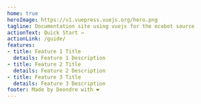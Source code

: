 ```yaml
---
home: true
heroImage: https://v1.vuepress.vuejs.org/hero.png
tagline: Documentation site using vuejs for the ecobot source
actionText: Quick Start →
actionLink: /guide/
features:
- title: Feature 1 Title
  details: Feature 1 Description
- title: Feature 2 Title
  details: Feature 2 Description
- title: Feature 3 Title
  details: Feature 3 Description
footer: Made by Deondre with ❤️
---
```

